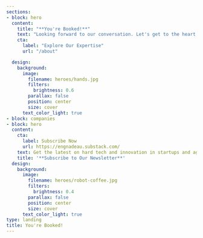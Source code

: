 ```yaml
---
sections:
- block: hero
  content:
    title: "**You're Booked!**"
    text: "Looking forward to our conversation. Let's get to the heart of your challenges and opportunities."
    cta:
      label: "Explore Our Expertise"
      url: "/about"

  design:
    background:
      image:
        filename: heroes/hands.jpg
        filters:
          brightness: 0.6
        parallax: false
        position: center
        size: cover
      text_color_light: true
- block: companies
- block: hero
  content:
    cta:
      label: Subscribe Now
      url: https://engnadeau.substack.com/
    text: Get the latest on hard tech and innovation in startups and agile businesses.
    title: '**Subscribe to Our Newsletter**'
  design:
    background:
      image:
        filename: heroes/robot-coffee.jpg
        filters:
          brightness: 0.4
        parallax: false
        position: center
        size: cover
      text_color_light: true
type: landing
title: You're Booked!
---
```

